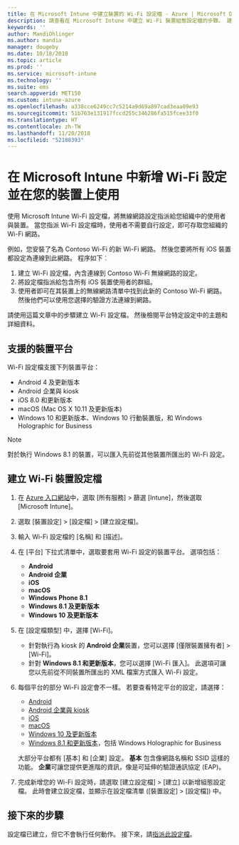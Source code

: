 ```yaml
---
title: 在 Microsoft Intune 中建立裝置的 Wi-Fi 設定檔 - Azure | Microsoft Docs
description: 請查看在 Microsoft Intune 中建立 Wi-Fi 裝置組態設定檔的步驟。 建立 Android、 Android 企業、Android kiosk、iOS、macOS、Windows 10 及更新版本，以及 Windows Holographic for Business 適用的設定檔。 您可以使用這些設定檔建立 WiFi 連線以使用憑證、選擇 EAP 類型、選取驗證方法、啟用 Proxy，以及執行更多作業。
keywords: ''
author: MandiOhlinger
ms.author: mandia
manager: dougeby
ms.date: 10/18/2018
ms.topic: article
ms.prod: ''
ms.service: microsoft-intune
ms.technology: ''
ms.suite: ems
search.appverid: MET150
ms.custom: intune-azure
ms.openlocfilehash: a338cce6249cc7c5214a9d69a897cad3eaa09e93
ms.sourcegitcommit: 51b763e131917fccd255c346286fa515fcee33f0
ms.translationtype: HT
ms.contentlocale: zh-TW
ms.lasthandoff: 11/20/2018
ms.locfileid: "52188393"
---
```

# <a name="add-and-use-wi-fi-settings-on-your-devices-in-microsoft-intune"></a>在 Microsoft Intune 中新增 Wi-Fi 設定並在您的裝置上使用

使用 Microsoft Intune Wi-Fi 設定檔，將無線網路設定指派給您組織中的使用者與裝置。 當您指派 Wi-Fi 設定檔時，使用者不需要自行設定，即可存取您組織的 Wi-Fi 網路。

例如，您安裝了名為 Contoso Wi-Fi 的新 Wi-Fi 網路。 然後您要將所有 iOS 裝置都設定為連線到此網路。 程序如下︰

1. 建立 Wi-Fi 設定檔，內含連線到 Contoso Wi-Fi 無線網路的設定。
2. 將設定檔指派給包含所有 iOS 裝置使用者的群組。
3. 使用者即可在其裝置上的無線網路清單中找到此新的 Contoso Wi-Fi 網路。 然後他們可以使用您選擇的驗證方法連線到網路。

請使用這篇文章中的步驟建立 Wi-Fi 設定檔。 然後檢閱平台特定設定中的主題和詳細資料。

## <a name="supported-device-platforms"></a>支援的裝置平台

Wi-Fi 設定檔支援下列裝置平台：

- Android 4 及更新版本
- Android 企業與 kiosk
- iOS 8.0 和更新版本
- macOS (Mac OS X 10.11 及更新版本)
- Windows 10 和更新版本、Windows 10 行動裝置版，和 Windows Holographic for Business

> [!NOTE]
> 對於執行 Windows 8.1 的裝置，可以匯入先前從其他裝置所匯出的 Wi-Fi 設定。

## <a name="create-a-wi-fi-device-profile"></a>建立 Wi-Fi 裝置設定檔

1. 在 [Azure 入口網站](https://portal.azure.com)中，選取 [所有服務] > 篩選 [Intune]，然後選取 [Microsoft Intune]。 
2. 選取 [裝置設定] > [設定檔] > [建立設定檔]。
3. 輸入 Wi-Fi 設定檔的 [名稱] 和 [描述]。
4. 在 [平台] 下拉式清單中，選取要套用 Wi-Fi 設定的裝置平台。 選項包括：

    - **Android**
    - **Android 企業**
    - **iOS**
    - **macOS**
    - **Windows Phone 8.1**
    - **Windows 8.1 及更新版本**
    - **Windows 10 及更新版本**

5. 在 [設定檔類型] 中，選擇 [Wi-Fi]。

    - 針對執行為 kiosk 的 **Android 企業**裝置，您可以選擇 [僅限裝置擁有者] > [Wi-Fi]。
    - 針對 **Windows 8.1 和更新版本**，您可以選擇 [Wi-Fi 匯入]。 此選項可讓您以先前從不同裝置所匯出的 XML 檔案方式匯入 Wi-Fi 設定。

6. 每個平台的部分 Wi-Fi 設定會不一樣。 若要查看特定平台的設定，請選擇：

    - [Android](wi-fi-settings-android.md)
    - [Android 企業與 kiosk](wi-fi-settings-android-enterprise.md)
    - [iOS](wi-fi-settings-ios.md)
    - [macOS](wi-fi-settings-macos.md)
    - [Windows 10 及更新版本](wi-fi-settings-windows.md)
    - [Windows 8.1 和更新版本](wi-fi-settings-import-windows-8-1.md)，包括 Windows Holographic for Business

    大部分平台都有 [基本] 和 [企業] 設定。 **基本** 包含像網路名稱和 SSID 這樣的功能。 **企業**可讓您提供更進階的資訊，像是可延伸的驗證通訊協定 (EAP)。

7. 完成新增您的 Wi-Fi 設定時，請選取 [建立設定檔] > [建立] 以新增組態設定檔。 此時會建立設定檔，並顯示在設定檔清單 ([裝置設定] > [設定檔]) 中。

## <a name="next-steps"></a>接下來的步驟

設定檔已建立，但它不會執行任何動作。 接下來，請[指派此設定檔](device-profile-assign.md)。
